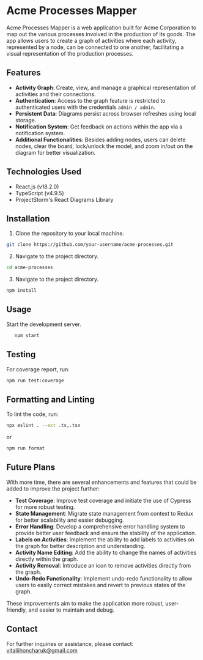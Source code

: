 # Acme Processes Mapper

Acme Processes Mapper is a web application built for Acme Corporation to map out the various processes involved in the production of its goods. The app allows users to create a graph of activities where each activity, represented by a node, can be connected to one another, facilitating a visual representation of the production processes.

## Features

- **Activity Graph**: Create, view, and manage a graphical representation of activities and their connections.
- **Authentication**: Access to the graph feature is restricted to authenticated users with the credentials `admin / admin`.
- **Persistent Data**: Diagrams persist across browser refreshes using local storage.
- **Notification System**: Get feedback on actions within the app via a notification system.
- **Additional Functionalities**: Besides adding nodes, users can delete nodes, clear the board, lock/unlock the model, and zoom in/out on the diagram for better visualization.

## Technologies Used

- React.js (v18.2.0)
- TypeScript (v4.9.5)
- ProjectStorm's React Diagrams Library

## Installation

1. Clone the repository to your local machine.

```bash
git clone https://github.com/your-username/acme-processes.git
```

2. Navigate to the project directory.

```bash
cd acme-processes
```

3. Navigate to the project directory.

```bash
npm install
```

## Usage

Start the development server.

```bash
   npm start
```

## Testing

For coverage report, run:

```bash
npm run test:coverage
```

## Formatting and Linting

To lint the code, run:

```bash
npx eslint . --ext .ts,.tsx
```

or

```bash
npm run format
```

## Future Plans

With more time, there are several enhancements and features that could be added to improve the project further:

- **Test Coverage**: Improve test coverage and initiate the use of Cypress for more robust testing.
- **State Management**: Migrate state management from context to Redux for better scalability and easier debugging.
- **Error Handling**: Develop a comprehensive error handling system to provide better user feedback and ensure the stability of the application.
- **Labels on Activities**: Implement the ability to add labels to activities on the graph for better description and understanding.
- **Activity Name Editing**: Add the ability to change the names of activities directly within the graph.
- **Activity Removal**: Introduce an icon to remove activities directly from the graph.
- **Undo-Redo Functionality**: Implement undo-redo functionality to allow users to easily correct mistakes and revert to previous states of the graph.

These improvements aim to make the application more robust, user-friendly, and easier to maintain and debug.

## Contact

For further inquiries or assistance, please contact: [vitaliihoncharuk@gmail.com](mailto:vitaliihoncharuk@gmail.com)
